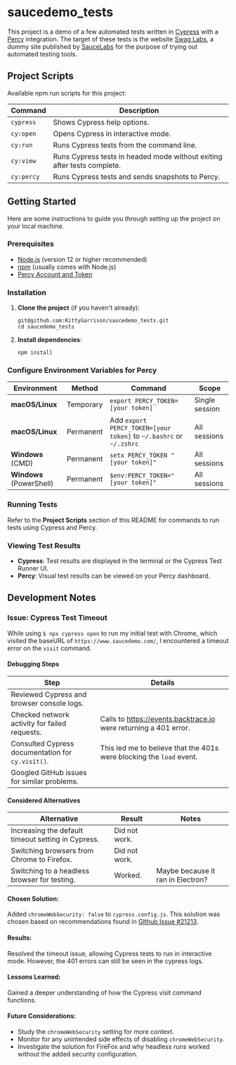 # saucedemo_tests

This project is a demo of a few automated tests written in [Cypress](https://www.cypress.io/) with a [Percy](https://percy.io/) integration. The target of these tests is the website [Swag Labs](https://www.saucedemo.com/), a dummy site published by [SauceLabs](https://saucelabs.com/) for the purpose of trying out automated testing tools.

## Project Scripts

Available npm run scripts for this project:

| Command    | Description                                                             |
| ---------- | ----------------------------------------------------------------------- |
| `cypress`  | Shows Cypress help options.                                             |
| `cy:open`  | Opens Cypress in interactive mode.                                      |
| `cy:run`   | Runs Cypress tests from the command line.                               |
| `cy:view`  | Runs Cypress tests in headed mode without exiting after tests complete. |
| `cy:percy` | Runs Cypress tests and sends snapshots to Percy.                        |

## Getting Started

Here are some instructions to guide you through setting up the project on your local machine.

### Prerequisites

- [Node.js](https://nodejs.org/en/) (version 12 or higher recommended)
- [npm](https://www.npmjs.com/get-npm) (usually comes with Node.js)
- [Percy Account and Token](https://percy.io/)

### Installation

1. **Clone the project** (if you haven't already):

   ```
   git@github.com:KittyGarrison/saucedemo_tests.git
   cd saucedemo_tests
   ```

2. **Install dependencies**:
   ```
   npm install
   ```

### Configure Environment Variables for Percy

| Environment              | Method    | Command                                                            | Scope          |
| ------------------------ | --------- | ------------------------------------------------------------------ | -------------- |
| **macOS/Linux**          | Temporary | `export PERCY_TOKEN=[your token]`                                  | Single session |
| **macOS/Linux**          | Permanent | Add `export PERCY_TOKEN=[your token]` to `~/.bashrc` or `~/.zshrc` | All sessions   |
| **Windows** (CMD)        | Permanent | `setx PERCY_TOKEN "[your token]"`                                  | All sessions   |
| **Windows** (PowerShell) | Permanent | `$env:PERCY_TOKEN="[your token]"`                                  | All sessions   |

### Running Tests

Refer to the **Project Scripts** section of this README for commands to run tests using Cypress and Percy.

### Viewing Test Results

- **Cypress**: Test results are displayed in the terminal or the Cypress Test Runner UI.
- **Percy**: Visual test results can be viewed on your Percy dashboard.

## Development Notes

### Issue: Cypress Test Timeout

While using `$ npx cypress open` to run my initial test with Chrome, which visited the baseURL of `https://www.saucedemo.com/`, I encountered a timeout error on the `visit` command.

#### Debugging Steps

| Step                                                             | Details                                                            |
| ---------------------------------------------------------------- | ------------------------------------------------------------------ |
| Reviewed Cypress and browser console logs. | |
| Checked network activity for failed requests. | Calls to https://events.backtrace.io were returning a 401 error. |
| Consulted Cypress documentation for `cy.visit()`. | This led me to believe that the 401s were blocking the `load` event. |
| Googled GitHub issues for similar problems.| |

#### Considered Alternatives

| Alternative | Result | Notes |
| --| -- | -- |
| Increasing the default timeout setting in Cypress. | Did not work. | |
| Switching browsers from Chrome to Firefox.         | Did not work. | |
| Switching to a headless browser for testing.       | Worked.       | Maybe because it ran in Electron? |

#### Chosen Solution:

Added `chromeWebSecurity: false` to `cypress.config.js`. This solution was chosen based on recommendations found in [GIthub Issue #21213](https://github.com/cypress-io/cypress/issues/21213).

#### Results:

Resolved the timeout issue, allowing Cypress tests to run in interactive mode. However, the 401 errors can still be seen in the cypress logs.

#### Lessons Learned:

Gained a deeper understanding of how the Cypress visit command functions.

#### Future Considerations:

- Study the `chromeWebSecurity` setting for more context.
- Monitor for any unintended side effects of disabling `chromeWebSecurity`.
- Investigate the solution for FireFox and why headless runs worked without the added security configuration.
